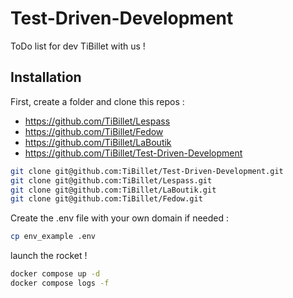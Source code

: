 # Test-Driven-Development

ToDo list for dev TiBillet with us !

## Installation

First, create a folder and clone this repos :

- https://github.com/TiBillet/Lespass
- https://github.com/TiBillet/Fedow
- https://github.com/TiBillet/LaBoutik
- https://github.com/TiBillet/Test-Driven-Development

```bash
git clone git@github.com:TiBillet/Test-Driven-Development.git
git clone git@github.com:TiBillet/Lespass.git
git clone git@github.com:TiBillet/LaBoutik.git
git clone git@github.com:TiBillet/Fedow.git
```

Create the .env file with your own domain if needed :

```bash
cp env_example .env
```

launch the rocket !

```bash
docker compose up -d
docker compose logs -f
```